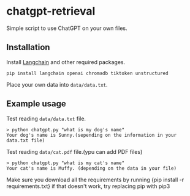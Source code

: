 # chatgpt-retrieval
Simple script to use ChatGPT on your own files.

## Installation
Install [Langchain](https://github.com/hwchase17/langchain) and other required packages.
```
pip install langchain openai chromadb tiktoken unstructured
```

Place your own data into `data/data.txt`.

## Example usage
Test reading `data/data.txt` file.
```
> python chatgpt.py "what is my dog's name"
Your dog's name is Sunny.(sepending on the information in your data.txt file)
```

Test reading `data/cat.pdf` file.(ypu can add PDF files)
```
> python chatgpt.py "what is my cat's name"
Your cat's name is Muffy. (depending on the data in your file)
```

Make sure you download all the requirements by running {pip install -r requirements.txt}
if that doesn't work, try replacing pip with pip3


